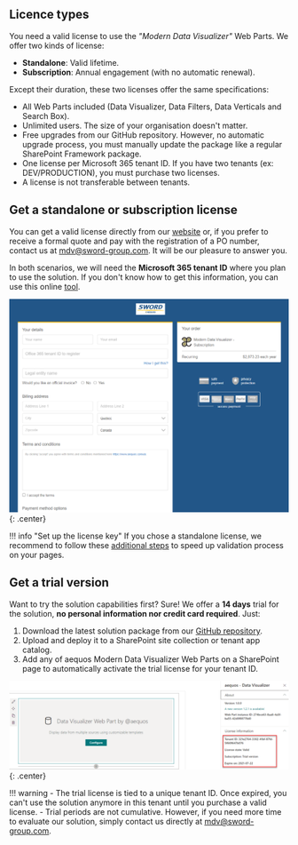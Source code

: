 ## Licence types

You need a valid license to use the _"Modern Data Visualizer"_ Web Parts. We offer two kinds of license:

- **Standalone**: Valid lifetime.
- **Subscription**: Annual engagement (with no automatic renewal). 

Except their duration, these two licenses offer the same specifications: 

- All Web Parts included (Data Visualizer, Data Filters, Data Verticals and Search Box).
- Unlimited users. The size of your organisation doesn't matter.
- Free upgrades from our GitHub repository. However, no automatic upgrade process, you must manually update the package like a regular SharePoint Framework package.
- One license per Microsoft 365 tenant ID. If you have two tenants (ex: DEV/PRODUCTION), you must purchase two licenses.
- A license is not transferable between tenants.

## Get a standalone or subscription license

You can get a valid license directly from our [website](https://www.aequos.ca) or, if you prefer to receive a formal quote and pay with the registration of a PO number, contact us at [mdv@sword-group.com](mailto:mdv@sword-group.com). It will be our pleasure to answer you. 

In both scenarios, we will need the **Microsoft 365 tenant ID** where you plan to use the solution. If you don't know how to get this information, you can use this online [tool](https://www.whatismytenantid.com/).

!["Get license"](./assets/licenses.png){: .center}

!!! info "Set up the license key"
    If you chose a standalone license, we recommend to follow these [additional steps](./setup_standalone.md) to speed up validation process on your pages.

## Get a trial version

Want to try the solution capabilities first? Sure! We offer a **14 days** trial for the solution, __no personal information nor credit card required__. Just:

1. Download the latest solution package from our [GitHub repository](https://github.com/aequos-solutions/modern-data-visualizer/releases).
1. Upload and deploy it to a SharePoint site collection or tenant app catalog.
1. Add any of aequos Modern Data Visualizer Web Parts on a SharePoint page to automatically activate the trial license for your tenant ID.

!["Trial license"](./assets/trial_license.png){: .center}

!!! warning
    - The trial license is tied to a unique tenant ID. Once expired, you can't use the solution anymore in this tenant until you purchase a valid license.
    - Trial periods are not cumulative. However, if you need more time to evaluate our solution, simply contact us directly at [mdv@sword-group.com](mailto:mdv@sword-group.com).